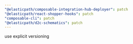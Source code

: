```yaml
---
"@elasticpath/composable-integration-hub-deployer": patch
"@elasticpath/react-shopper-hooks": patch
"composable-cli": patch
"@elasticpath/d2c-schematics": patch
---
```


use explicit versioning
